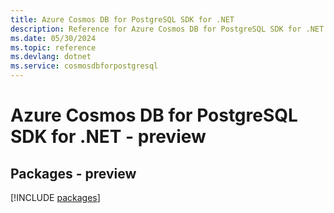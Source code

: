 ```yaml
---
title: Azure Cosmos DB for PostgreSQL SDK for .NET
description: Reference for Azure Cosmos DB for PostgreSQL SDK for .NET
ms.date: 05/30/2024
ms.topic: reference
ms.devlang: dotnet
ms.service: cosmosdbforpostgresql
---
```

# Azure Cosmos DB for PostgreSQL SDK for .NET - preview
## Packages - preview
[!INCLUDE [packages](cosmos-db-for-postgresql-index.md)]